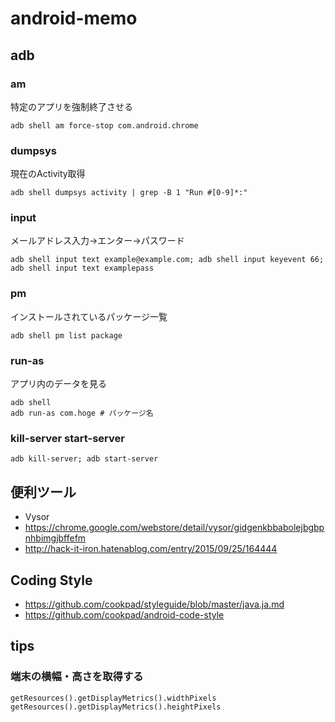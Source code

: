 # android-memo

## adb

### am

特定のアプリを強制終了させる

```
adb shell am force-stop com.android.chrome
```

### dumpsys

現在のActivity取得
```
adb shell dumpsys activity | grep -B 1 "Run #[0-9]*:"
```

### input

メールアドレス入力→エンター→パスワード
```
adb shell input text example@example.com; adb shell input keyevent 66; adb shell input text examplepass
```

### pm

インストールされているパッケージ一覧
```
adb shell pm list package
```

### run-as
アプリ内のデータを見る

```
adb shell
adb run-as com.hoge # パッケージ名
```

### kill-server start-server
```
adb kill-server; adb start-server
```

## 便利ツール

- Vysor
 - https://chrome.google.com/webstore/detail/vysor/gidgenkbbabolejbgbpnhbimgjbffefm
 - http://hack-it-iron.hatenablog.com/entry/2015/09/25/164444

## Coding Style
- https://github.com/cookpad/styleguide/blob/master/java.ja.md
- https://github.com/cookpad/android-code-style

## tips

### 端末の横幅・高さを取得する

```
getResources().getDisplayMetrics().widthPixels
getResources().getDisplayMetrics().heightPixels
```

